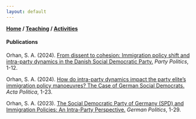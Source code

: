 ```yaml
---
layout: default
---
```

**[Home](./) / [Teaching](./teaching.html) / [Activities](./activities.html)**

#### Publications

Orhan, S. A. (2024). [From dissent to cohesion: Immigration policy shift and intra-party dynamics in the Danish Social Democratic Party.](https://doi.org/10.1177/13540688241234785) _Party Politics_, 1-12.

Orhan, S. A. (2024). [How do intra-party dynamics impact the party elite’s immigration policy manoeuvres? The Case of German Social Democrats.](https://doi.org/10.1057/s41269-024-00330-0) _Acta Politica_, 1-23.

Orhan, S. A. (2023). [The Social Democratic Party of Germany (SPD) and Immigration Policies: An Intra-Party Perspective.](https://doi.org/10.1080/09644008.2023.2227136) _German Politics_, 1-29.
